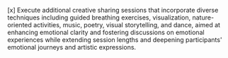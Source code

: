 [x] Execute additional creative sharing sessions that incorporate diverse techniques including guided breathing exercises, visualization, nature-oriented activities, music, poetry, visual storytelling, and dance, aimed at enhancing emotional clarity and fostering discussions on emotional experiences while extending session lengths and deepening participants' emotional journeys and artistic expressions.